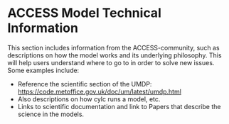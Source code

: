 #  ACCESS Model Technical Information 
This section includes information from the ACCESS-community, such as descriptions on how the model works and its underlying philosophy. This will help users understand where to go to in order to solve new issues. Some examples include: 

- Reference the scientific section of the UMDP: https://code.metoffice.gov.uk/doc/um/latest/umdp.html 
- Also descriptions on how cylc runs a model, etc. 
- Links to scientific documentation and link to Papers that describe the science in the models. 